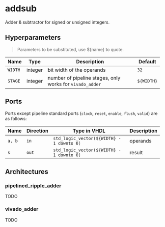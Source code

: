 # addsub

Adder & subtractor for signed or unsigned integers.

## Hyperparameters

> Parameters to be substituted, use ${name} to quote.

| Name | Type | Description | Default |
|------|------|-------------|---------|
|`WIDTH`|integer|bit width of the operands|`32`|
|`STAGE`|integer|number of pipeline stages, only works for `vivado_adder`|`${WIDTH}`|

## Ports

Ports except pipeline standard ports (`clock`, `reset`, `enable`, `flush`, `valid`) are as follows:

| Name | Direction | Type in VHDL | Description |
|------|-----------|--------------|-------------|
|`a, b`|`in`|`std_logic_vector(${WIDTH} - 1 downto 0)`|operands|
|`s`|`out`|`std_logic_vector(${WIDTH} - 1 downto 0)`|result|

## Architectures

### pipelined_ripple_adder

TODO

### vivado_adder

TODO
